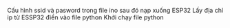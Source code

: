Cấu hình ssid và pasword trong file ino sau đó nạp xuống ESP32
Lấy địa chỉ ip từ ESSP32 điền vào file python
Khởi chạy file python
